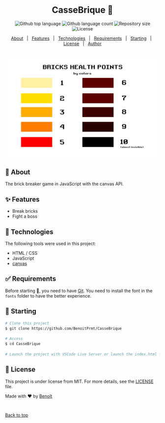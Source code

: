 <h1 align="center">CasseBrique 🧱</h1>

<p align="center">
  <img alt="Github top language" src="https://img.shields.io/github/languages/top/BenoitPrmt/cassebrique?color=56BEB8">

  <img alt="Github language count" src="https://img.shields.io/github/languages/count/BenoitPrmt/cassebrique?color=56BEB8">

  <img alt="Repository size" src="https://img.shields.io/github/repo-size/BenoitPrmt/cassebrique?color=56BEB8">

  <img alt="License" src="https://img.shields.io/github/license/BenoitPrmt/cassebrique?color=56BEB8">
</p>

<p align="center">
  <a href="#dart-about">About</a> &#xa0; | &#xa0; 
  <a href="#sparkles-features">Features</a> &#xa0; | &#xa0;
  <a href="#rocket-technologies">Technologies</a> &#xa0; | &#xa0;
  <a href="#white_check_mark-requirements">Requirements</a> &#xa0; | &#xa0;
  <a href="#checkered_flag-starting">Starting</a> &#xa0; | &#xa0;
  <a href="#memo-license">License</a> &#xa0; | &#xa0;
  <a href="https://github.com/BenoitPrmt" target="_blank">Author</a>
</p>

<br>

<img src="assets/brickshp.png">

## :dart: About ##

The brick breaker game in JavaScript with the canvas API.

## :sparkles: Features ##

- Break bricks
- Fight a boss

## :rocket: Technologies ##

The following tools were used in this project:

- HTML / CSS
- JavaScript
- [canvas](https://developer.mozilla.org/fr/docs/Web/API/Canvas_API)

## :white_check_mark: Requirements ##

Before starting :checkered_flag:, you need to have [Git](https://git-scm.com).
You need to install the font in the `fonts` folder to have the better experience.

## :checkered_flag: Starting ##

```bash
# Clone this project
$ git clone https://github.com/BenoitPrmt/CasseBrique

# Access
$ cd CasseBrique

# Launch the project with VSCode Live Server or launch the index.html file in browser
```

## :memo: License ##

This project is under license from MIT. For more details, see the [LICENSE](LICENSE.md) file.


Made with :heart: by <a href="https://github.com/BenoitPrmt" target="_blank">Benoît</a>

&#xa0;

<a href="#top">Back to top</a>
